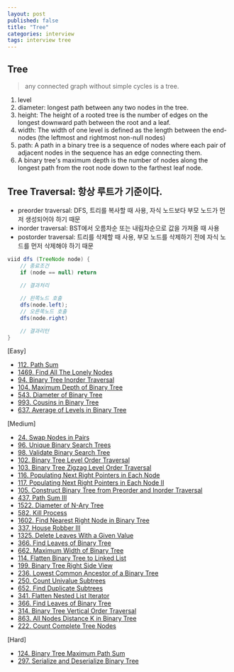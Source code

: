 ```yaml
---
layout: post
published: false
title: "Tree"
categories: interview
tags: interview tree
---
```


## Tree
> any connected graph without simple cycles is a tree.

1. level
2. diameter: longest path between any two nodes in the tree. 
3. height: The height of a rooted tree is the number of edges on the longest downward path between the root and a leaf.
4. width: The width of one level is defined as the length between the end-nodes (the leftmost and rightmost non-null nodes)
5. path: A path in a binary tree is a sequence of nodes where each pair of adjacent nodes in the sequence has an edge connecting them.
6. A binary tree's maximum depth is the number of nodes along the longest path from the root node down to the farthest leaf node.

## Tree Traversal: 항상 루트가 기준이다.
- preorder traversal: DFS, 트리를 복사할 때 사용, 자식 노드보다 부모 노드가 먼저 생성되어야 하기 때문
- inorder traversal: BST에서 오름차순 또는 내림차순으로 값을 가져올 때 사용
- postorder traversal: 트리를 삭제할 때 사용, 부모 노드를 삭제하기 전에 자식 노드를 먼저 삭제해야 하기 때문

```java
viid dfs (TreeNode node) {
    // 종료조건
    if (node == null) return
    
    // 결과처리

    // 왼쪽노드 호출
    dfs(node.left);
    // 오른쪽노드 호출
    dfs(node.right)

    // 결과리턴
}
```

[Easy]
- [112. Path Sum](/interview/2023/05/22/path-sum/)
- [1469. Find All The Lonely Nodes](/interview/2023/05/22/find-all-the-lonely-nodes/)
- [94. Binary Tree Inorder Traversal](/interview/2023/05/22/binary-tree-inorder-traversal/)
- [104. Maximum Depth of Binary Tree](/interview/2023/05/22/maximum-depth-of-binary-tree/)
- [543. Diameter of Binary Tree](/interview/2023/05/22/diameter-of-binary-tree/)
- [993. Cousins in Binary Tree](/interview/2023/05/22/cousins-in-binary-tree/)
- [637. Average of Levels in Binary Tree](/interview/2023/05/25/average-of-levels-in-binary-tree/)

[Medium]
- [24. Swap Nodes in Pairs](/interview/2023/05/22/swap-nodes-in-pairs)
- [96. Unique Binary Search Trees](/interview/2023/05/22/unique-binary-search-trees/)
- [98. Validate Binary Search Tree](/interview/2023/05/22/validate-binary-search-tree/)
- [102. Binary Tree Level Order Traversal](/interview/2023/05/22/binary-tree-level-order-traversal/)
- [103. Binary Tree Zigzag Level Order Traversal](/interview/2023/05/22/binary-tree-zigzag-level-order-traversal/)
- [116. Populating Next Right Pointers in Each Node](/interview/2023/05/22/populating-next-right-pointers-in-each-node/)
- [117. Populating Next Right Pointers in Each Node II](/interview/2023/05/22/populating-next-right-pointers-in-each-node-ii/)
- [105. Construct Binary Tree from Preorder and Inorder Traversal](/interview/2023/04/11/construct-binary-tree-from-preorder-and-inorder-traversal/)
- [437. Path Sum III](/interview/2023/05/22/path-sum-iii/)
- [1522. Diameter of N-Ary Tree](/interview/2023/05/22/diameter-of-n-ary-tree/)
- [582. Kill Process](/interview/2023/05/22/kill-process/)
- [1602. Find Nearest Right Node in Binary Tree](/interview/2023/05/22/find-nearest-right-node-in-binary-tree/)
- [337. House Robber III](/interview/2023/05/22/house-robber-iii/)
- [1325. Delete Leaves With a Given Value](/interview/2023/05/22/delete-leaves-with-a-given-value/)
- [366. Find Leaves of Binary Tree](/interview/2023/05/22/find-leaves-of-binary-tree/)
- [662. Maximum Width of Binary Tree](/interview/2023/04/11/maximum-width-of-binary-tree/)
- [114. Flatten Binary Tree to Linked List](/interview/2023/05/22/flatten-binary-tree-to-linked-list/)
- [199. Binary Tree Right Side View](/interview/2023/05/22/binary-tree-right-side-view/)
- [236. Lowest Common Ancestor of a Binary Tree](/interview/2023/05/22/lowest-common-ancestor-of-a-binary-tree/)
- [250. Count Univalue Subtrees](/interview/2023/05/22/count-univalue-subtrees/)
- [652. Find Duplicate Subtrees](/interview/2023/05/22/find-duplicate-subtrees/)
- [341. Flatten Nested List Iterator](/interview/2023/05/22/flatten-nested-list-iterator/)
- [366. Find Leaves of Binary Tree](/interview/2023/05/22/find-leaves-of-binary-tree/)
- [314. Binary Tree Vertical Order Traversal](/interview/2023/05/22/binary-tree-vertical-order-traversal/)
- [863. All Nodes Distance K in Binary Tree](/interview/2023/05/23/all-nodes-distance-k-in-binary-tree/)
- [222. Count Complete Tree Nodes](/interview/2023/05/30//count-complete-tree-nodes/)

[Hard]
- [124. Binary Tree Maximum Path Sum](/interview/2023/05/22/binary-tree-maximum-path-sum/)
- [297. Serialize and Deserialize Binary Tree](/interview/2023/05/22/serialize-and-deserialize-binary-tree/)